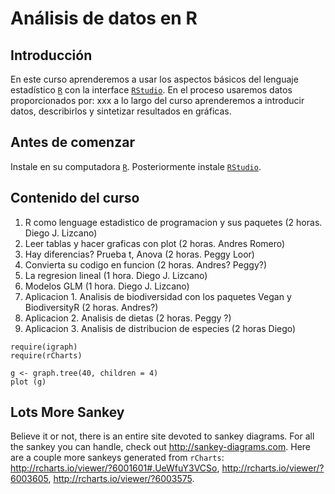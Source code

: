 
# Análisis de datos en R 

## Introducción

En este curso aprenderemos a usar los aspectos básicos del lenguaje estadístico [`R`](http://cran.r-project.org/) con la interface [`RStudio`](http://www.rstudio.com/).  En el proceso usaremos datos proporcionados por: xxx a lo largo del curso aprenderemos a introducir datos, describirlos y sintetizar resultados en gráficas.  


## Antes de comenzar
Instale en su computadora [`R`](http://cran.r-project.org/). Posteriormente instale [`RStudio`](http://www.rstudio.com/).


## Contenido del curso

1. R como lenguage estadistico de programacion y sus paquetes (2 horas. Diego J. Lizcano)
2. Leer tablas y hacer graficas con plot (2 horas. Andres Romero)
3. Hay diferencias? Prueba t, Anova (2 horas. Peggy Loor)
4. Convierta su codigo en funcion (2 horas. Andres? Peggy?)
4. La regresion lineal (1 hora. Diego J. Lizcano)
5. Modelos GLM (1 hora. Diego J. Lizcano)
6. Aplicacion 1. Analisis de biodiversidad con los paquetes Vegan y BiodiversityR (2 horas. Andres?)
7. Aplicacion 2. Analisis de dietas (2 horas. Peggy ?)
8. Aplicacion 3. Analisis de distribucion de especies (2 horas Diego)


```{r}
require(igraph)
require(rCharts)

g <- graph.tree(40, children = 4)
plot (g)
```

## Lots More Sankey
Believe it or not, there is an entire site devoted to sankey diagrams.  For all the sankey you can handle, check out http://sankey-diagrams.com.  Here are a couple more sankeys generated from `rCharts`:  http://rcharts.io/viewer/?6001601#.UeWfuY3VCSo, http://rcharts.io/viewer/?6003605, http://rcharts.io/viewer/?6003575.

